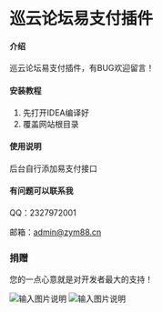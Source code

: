# 巡云论坛易支付插件

#### 介绍
巡云论坛易支付插件，有BUG欢迎留言！


#### 安装教程

1.  先打开IDEA编译好
2.  覆盖网站根目录

#### 使用说明

后台自行添加易支付接口
#### 有问题可以联系我
QQ：2327972001

邮箱：admin@zym88.cn

### 捐赠
您的一点心意就是对开发者最大的支持！

![输入图片说明](https://images.gitee.com/uploads/images/2021/1028/133118_c4849e0a_5064834.jpeg "F]`O5YXP(%T@W4E[CSE{`4J.jpg")
![输入图片说明](https://images.gitee.com/uploads/images/2021/1028/133127_e630827e_5064834.jpeg "MS(J158%%1QD3W[A$D(UAGG.jpg")

